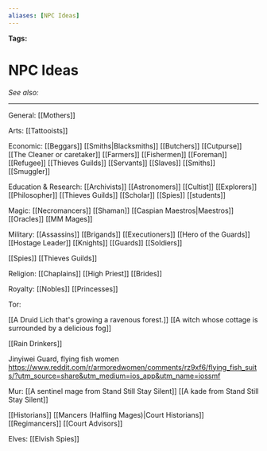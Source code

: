 ```yaml
---
aliases: [NPC Ideas]
---
```


**Tags:** 
# NPC Ideas
*See also:* 
___
General:
[[Mothers]]

Arts:
[[Tattooists]]

Economic:
[[Beggars]]
[[Smiths|Blacksmiths]]
[[Butchers]]
[[Cutpurse]]
[[The Cleaner or caretaker]]
[[Farmers]]
[[Fishermen]]
[[Foreman]]
[[Refugee]]
[[Thieves Guilds]]
[[Servants]]
[[Slaves]]
[[Smiths]]
[[Smuggler]]

Education & Research:
[[Archivists]]
[[Astronomers]]
[[Cultist]]
[[Explorers]]
[[Philosopher]]
[[Thieves Guilds]]
[[Scholar]]
[[Spies]]
[[students]]

Magic:
[[Necromancers]]
[[Shaman]]
[[Caspian Maestros|Maestros]]
[[Oracles]]
[[MM Mages]]

Military:
[[Assassins]]
[[Brigands]]
[[Executioners]]
[[Hero of the Guards]]
[[Hostage Leader]]
[[Knights]]
[[Guards]]
[[Soldiers]]

[[Spies]]
[[Thieves Guilds]]


Religion:
[[Chaplains]]
[[High Priest]]
[[Brides]]

Royalty:
[[Nobles]]
[[Princesses]]

Tor:

[[A Druid Lich that's growing a ravenous forest.]]
[[A witch whose cottage is surrounded by a delicious fog]]


[[Rain Drinkers]]

Jinyiwei Guard, flying fish women
https://www.reddit.com/r/armoredwomen/comments/rz9xf6/flying_fish_suits/?utm_source=share&utm_medium=ios_app&utm_name=iossmf



Mur:
[[A sentinel mage from Stand Still Stay Silent]]
[[A kade from Stand Still Stay Silent]]

[[Historians]]
[[Mancers (Halfling Mages)|Court Historians]]
[[Regimancers]]
[[Court Advisors]]

Elves:
[[Elvish Spies]]
